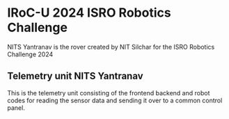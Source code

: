 # IRoC-U 2024 ISRO Robotics Challenge
NITS Yantranav is the rover created by NIT Silchar for the ISRO Robotics Challenge 2024

## Telemetry unit NITS Yantranav
This is the telemetry unit consisting of the frontend backend and robot codes for reading the sensor data and sending it over to a common control panel.
